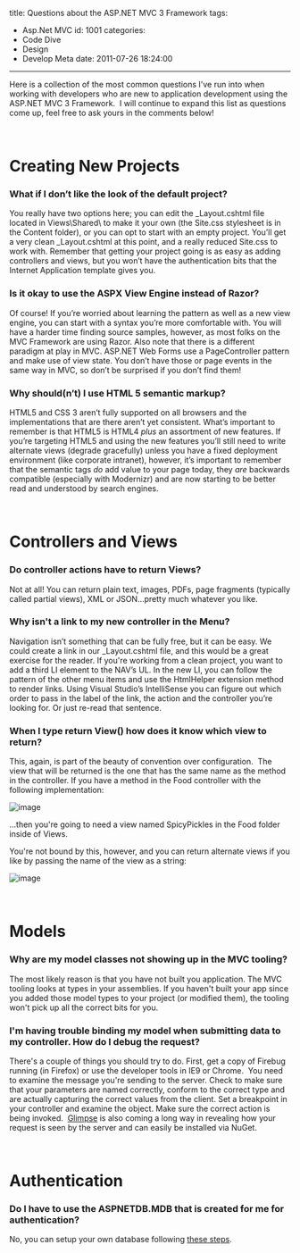 title: Questions about the ASP.NET MVC 3 Framework
tags:
  - Asp.Net MVC
id: 1001
categories:
  - Code Dive
  - Design
  - Develop Meta
date: 2011-07-26 18:24:00
---

Here is a collection of the most common questions I've run into when working with developers who are new to application development using the ASP.NET MVC 3 Framework.&nbsp; I will continue to expand this list as questions come up, feel free to ask yours in the comments below!

&nbsp;

# Creating New Projects

### <font style="font-weight: bold">What if I don’t like the look of the default project?</font>

You really have two options here; you can edit the _Layout.cshtml file located in Views\Shared\ to make it your own (the Site.css stylesheet is in the Content folder), or you can opt to start with an empty project. You’ll get a very clean _Layout.cshtml at this point, and a really reduced Site.css to work with. Remember that getting your project going is as easy as adding controllers and views, but you won’t have the authentication bits that the Internet Application template gives you.

### <font style="font-weight: bold">Is it okay to use the ASPX View Engine instead of Razor?</font>

Of course! If you’re worried about learning the pattern as well as a new view engine, you can start with a syntax you’re more comfortable with. You will have a harder time finding source samples, however, as most folks on the MVC Framework are using Razor. Also note that there is a different paradigm at play in MVC. ASP.NET Web Forms use a PageController pattern and make use of view state. You don’t have those or page events in the same way in MVC, so don’t be surprised if you don’t find them!

### <font style="font-weight: bold">Why should(n’t) I use HTML 5 semantic markup?</font>

HTML5 and CSS 3 aren’t fully supported on all browsers and the implementations that are there aren’t yet consistent. What’s important to remember is that HTML5 is HTML4 _plus_ an assortment of new features. If you’re targeting HTML5 and using the new features you’ll still need to write alternate views (degrade gracefully) unless you have a fixed deployment environment (like corporate intranet), however, it’s important to remember that the semantic tags _do_ add value to your page today, they _are_ backwards compatible (especially with Modernizr) and are now starting to be better read and understood by search engines.

&nbsp;

# Controllers and Views

### <font style="font-weight: bold">Do controller actions have to return Views?</font>

Not at all! You can return plain text, images, PDFs, page fragments (typically called partial views), XML or JSON…pretty much whatever you like.

### <font style="font-weight: bold">Why isn't a link to my new controller in the Menu?</font>

Navigation isn’t something that can be fully free, but it can be easy. We could create a link in our _Layout.cshtml file, and this would be a great exercise for the reader. If you're working from a clean project, you want to add a third LI element to the NAV’s UL. In the new LI, you can follow the pattern of the other menu items and use the HtmlHelper extension method to render links. Using Visual Studio’s IntelliSense you can figure out which order to pass in the label of the link, the action and the controller you’re looking for. Or just re-read that sentence.

### <font style="font-weight: bold">When I type return View() how does it know which view to return?</font>

This, again, is part of the beauty of convention over configuration.&nbsp; The view that will be returned is the one that has the same name as the method in the controller. If you have a method in the Food controller with the following implementation:

![image](http://oldblog.jameschambers.com/Media/Default/Windows-Live-Writer/Questions-about-the-.NET-MVC-3-Framework_A869/image_3.png "image")

...then you're going to need a view named SpicyPickles in the Food folder inside of Views.

You're not bound by this, however, and you can return alternate views if you like by passing the name of the view as a string:

![image](http://oldblog.jameschambers.com/Media/Default/Windows-Live-Writer/Questions-about-the-.NET-MVC-3-Framework_A869/image_6.png "image")

&nbsp;

# Models

### <font style="font-weight: bold">Why are my model classes not showing up in the MVC tooling?</font>

The most likely reason is that you have not built you application. The MVC tooling looks at types in your assemblies. If you haven't built your app since you added those model types to your project (or modified them), the tooling won't pick up all the correct bits for you.

### <font style="font-weight: bold">I'm having trouble binding my model when submitting data to my controller. How do I debug the request?</font>

There's a couple of things you should try to do. First, get a copy of Firebug running (in Firefox) or use the developer tools in IE9 or Chrome.&nbsp; You need to examine the message you're sending to the server. Check to make sure that your parameters are named correctly, conform to the correct type and are actually capturing the correct values from the client. Set a breakpoint in your controller and examine the object. Make sure the correct action is being invoked.&nbsp; [Glimpse](http://getglimpse.com/) is also coming a long way in revealing how your request is seen by the server and can easily be installed via NuGet.

&nbsp;

# Authentication

### <font style="font-weight: bold">Do I have to use the ASPNETDB.MDB that is created for me for authentication?</font>

No, you can setup your own database following [these steps](http://oldblog.jameschambers.com/blog/setting-up-an-alternate-data-source-for-your-asp.net-authentication-provider).